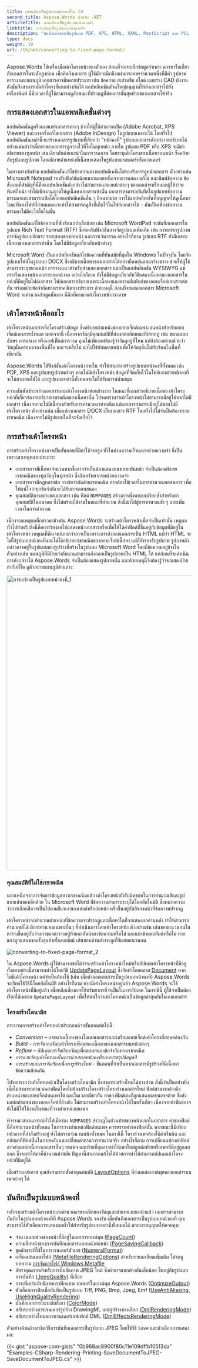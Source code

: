 ```yaml
---
title: การแปลงเป็นรูปแบบหน้าคงที่ใน C#
second_title: Aspose.Words สำหรับ .NET
articleTitle: การแปลงเป็นรูปแบบหน้าตายตัว
linktitle: การแปลงเป็นรูปแบบหน้าตายตัว
description: "บันทึกเอกสารเป็นรูปแบบ PDF, XPS, HTML, XAML, PostScript และ PCL โดยใช้ C#"
type: docs
weight: 10
url: /th/net/converting-to-fixed-page-format/
---
```


Aspose.Words ใช้เครื่องมือเค้าโครงหน้าของตัวเอง ก่อนที่จะเจาะลึกข้อมูลจำเพาะ ควรหารือเกี่ยวกับเอกสารในระดับสูงก่อน เมื่อคิดถึงเอกสาร ผู้ใช้มักจะนึกถึงแผ่นกระดาษจำนวนหนึ่งที่มีคำ รูปภาพ ตาราง และแผนภูมิ เอกสารอาจมีหลายประเภท เช่น ข้อความ สเปรดชีต สไลด์ แบบร่าง CAD ผังงาน ดังนั้นจึงสามารถมีเค้าโครงที่แตกต่างกันได้ แอปพลิเคชันส่วนใหญ่อนุญาตให้ส่งเอกสารไปยังเครื่องพิมพ์ นี่คือเวลาที่ผู้ใช้สามารถดูลักษณะที่ปรากฏที่ต้องการขั้นสุดท้ายของเอกสารได้จริง

## การแสดงเอกสารในแอพพลิเคชั่นต่างๆ

แอปพลิเคชันดูหรือเผยแพร่เอกสารต่างๆ ช่วยให้ผู้ใช้สามารถเปิด (Adobe Acrobat, XPS Viewer) และบางครั้งแก้ไขเอกสาร (Adobe InDesign) ในรูปแบบเฉพาะได้ โดยทั่วไปแอปพลิเคชันเหล่านี้จะสร้างเอกสารรูปแบบที่เรียกว่า "หน้าคงที่" รูปแบบเอกสารดังกล่าวจะอธิบายได้อย่างแม่นยำว่าเนื้อหาของเอกสารถูกวางไว้ที่ใดในทุกหน้า ภายใน รูปแบบ PDF หรือ XPS จะมีคำอธิบายของทุกหน้า เช่นเดียวกับคำแนะนำในการวาดภาพ โดยระบุเค้าโครงของเนื้อหาบนหน้า ซึ่งคล้ายกับรูปแบบรูปภาพ โดยอธิบายตำแหน่งที่เนื้อหาแสดงในรูปแบบแรสเตอร์หรือเวกเตอร์

ในทางตรงกันข้าม แอปพลิเคชันแก้ไขข้อความบางแอปพลิเคชันไม่รองรับการดูหน้าเอกสาร ตัวอย่างเช่น Microsoft Notepad รองรับฟังก์ชันน้อยมากนอกเหนือจากการแสดง แก้ไข และพิมพ์ข้อความ ข้อสังเกตที่สำคัญที่นี่คือแอปพลิเคชันดังกล่าวไม่สามารถแสดงหน้าต่างๆ ของเอกสารหรือบอกผู้ใช้ว่าจะพิมพ์กี่หน้า ทำได้เพียงอนุญาตให้ดูเนื้อหาเอกสารเท่านั้น เอกสารสามารถบันทึกในรูปแบบข้อความธรรมดาและสามารถเปิดได้โดยแอปพลิเคชันอื่น ๆ อีกมากมาย การใช้แอปพลิเคชันที่อนุญาตให้ดูเนื้อหาไบนารีของไฟล์ที่กำหนดเองจะทำให้สามารถดูสิ่งที่เก็บไว้ในไฟล์เอกสารได้ - มันเป็นเพียงข้อความธรรมดาไม่มีอะไรอื่นในนั้น

แอปพลิเคชันแก้ไขข้อความที่ซับซ้อนกว่าเล็กน้อย เช่น Microsoft WordPad จะบันทึกเอกสารในรูปแบบ Rich Text Format (RTF) ซึ่งรองรับฟังก์ชันการจัดรูปแบบเพิ่มเติม เช่น การแทรกรูปภาพ การจัดรูปแบบอักขระ ระยะขอบของย่อหน้า และการเว้นวรรค อย่างไรก็ตาม รูปแบบ RTF ยังมีเฉพาะเนื้อหาของเอกสารเท่านั้น โดยไม่มีข้อมูลเกี่ยวกับหน้าต่างๆ

Microsoft Word เป็นแอปพลิเคชันแก้ไขข้อความที่ทันสมัยที่สุดใน Windows ในปัจจุบัน โดยจัดรูปแบบไฟล์ในรูปแบบ DOCX ซึ่งอธิบายเนื้อหาของเอกสารได้อย่างยืดหยุ่นและกว้างขวาง ช่วยให้ผู้ใช้สามารถระบุขนาดหน้า การวางแนวสำหรับส่วนของเอกสาร และเป็นแอปพลิเคชัน WYSIWYG แม้กระทั่งแสดงหน้าเอกสารบนหน้าจอ อย่างไรก็ตาม ยังไม่มีข้อมูลเกี่ยวกับวิธีแสดงเนื้อหาของเอกสารในหน้าที่มีอยู่ในไฟล์เอกสาร ไฟล์เอกสารอธิบายเฉพาะเนื้อหาและความสัมพันธ์ของออบเจ็กต์เอกสารต่อกัน พร้อมด้วยข้อจำกัดทางเรขาคณิตบางประการ ด้วยเหตุนี้ ก่อนที่จะแสดงเอกสาร Microsoft Word จะคำนวณข้อมูลนั้นเอง นี่คือที่มาของเค้าโครงหน้ากระดาษ

## เค้าโครงหน้าคืออะไร

เค้าโครงหน้าเอกสารคือโครงสร้างข้อมูล ซึ่งอธิบายตำแหน่งของออบเจ็กต์เฉพาะบนหน้าสำหรับออบเจ็กต์เอกสารทั้งหมด นอกจากนี้ เนื่องจากวัตถุมีคุณสมบัติที่ส่งผลต่อลักษณะที่ปรากฏ เช่น ขนาดแบบอักษร การแรเงา หรือเอฟเฟ็กต์การวาด คุณไม่เพียงแต่ต้องรู้ว่าวัตถุอยู่ที่ไหน แต่ยังต้องทราบด้วยว่าวัตถุนั้นครอบครองพื้นที่ใด และจะหรือไม่ นำไปใช้กับหลายหน้าเพื่อให้วัตถุอื่นไม่ทับซ้อนในพื้นที่เดียวกัน

Aspose.Words ใช้ฟังก์ชันเค้าโครงหน้าภายใน ทำให้สามารถสร้างรูปแบบหน้าคงที่ทั้งหมด เช่น PDF, XPS และรูปแบบรูปภาพต่างๆ หากไม่มีเค้าโครงหน้า ข้อมูลที่จัดเก็บไว้ในไฟล์เอกสารหน้าคงที่จะไม่สามารถใช้ได้ และรูปแบบเหล่านี้ทั้งหมดจะไม่ได้รับการสนับสนุน

ความสัมพันธ์ระหว่างเอกสารและเค้าโครงหน้าค่อนข้างง่าย ในขณะที่เอกสารอธิบายเนื้อหา เค้าโครงหน้าที่เกี่ยวข้องจะอธิบายเรขาคณิตของเนื้อหานั้น โปรดทราบว่าเค้าโครงหน้าไม่สามารถมีอยู่ได้หากไม่มีเอกสาร เนื่องจากจะไม่มีเนื้อหาสำหรับการคำนวณเรขาคณิต แต่เอกสารสามารถมีอยู่ได้หากไม่มีเค้าโครงหน้า ตัวอย่างเช่น เมื่อแปลงเอกสาร DOCX เป็นเอกสาร RTF โดยทั่วไปไม่จำเป็นต้องทราบเรขาคณิต เนื่องจากไม่มีรูปแบบใดที่จะจัดเก็บไว้

## การสร้างเค้าโครงหน้า

การสร้างเค้าโครงหน้าอาจเป็นขั้นตอนที่มีค่าใช้จ่ายสูง ทั้งในด้านความเร็วและหน่วยความจำ นี่เป็นเพราะสาเหตุหลายประการ:

- เอกสารอาจมีเนื้อหาจำนวนมากซึ่งอาจจำเป็นต้องแสดงบนหลายพันหน้า จำเป็นต้องอธิบายเรขาคณิตของทุกวัตถุในทุกหน้า ซึ่งกินทรัพยากรหน่วยความจำ
- เอกสารอาจมีกฎหลายข้อ วางข้อจำกัดด้านเรขาคณิต อาจต้องใช้เวลาในการคำนวณพอสมควร เพื่อให้แน่ใจว่าทุกข้อจำกัดจะได้รับการตอบสนอง
- คุณสมบัติบางอย่างของเอกสาร เช่น ฟิลด์ `NUMPAGES` สร้างการพึ่งพาแบบเรียกซ้ำสำหรับค่าคุณสมบัติในอนาคต ซึ่งไม่พร้อมใช้งานในขณะที่คำนวณ สิ่งนี้นำไปสู่การคำนวณซ้ำ ๆ และเพิ่มเวลาในการคำนวณ

เนื่องจากเหตุผลที่กล่าวมาข้างต้น Aspose.Words จะสร้างเค้าโครงหน้าเมื่อจำเป็นเท่านั้น เหตุผลทั่วไปสำหรับสิ่งนี้คือการร้องขอให้แสดงหน้าเอกสารหรือเพื่อให้ได้ค่าฟิลด์ที่ขึ้นอยู่กับข้อมูลที่มีอยู่ในเค้าโครงหน้า เหตุผลที่ชัดเจนน้อยกว่าอาจเป็นเพราะการส่งออกเอกสารเป็น HTML แม้ว่า HTML จะไม่ใช่รูปแบบหน้าคงที่และไม่ได้อธิบายเรขาคณิตของออบเจ็กต์เนื้อหา แต่ก็ยังรองรับรูปภาพ รูปภาพดังกล่าวอาจอยู่ในรูปแบบของรูปร่างที่สร้างในรูปแบบ Microsoft Word โดยมีข้อความอยู่ข้างใน ตัวอย่างเช่น แผนภูมิที่มีป้ายกำกับแกนสามารถส่งออกเป็นรูปภาพเป็น HTML ได้ แต่ก่อนที่จะดำเนินการดังกล่าวได้ Aspose.Words จำเป็นต้องแสดงรูปภาพนั้น และด้วยเหตุนี้จึงต้องรู้ว่าจะแสดงป้ายกำกับที่ใด ดูตัวอย่างแผนภูมิด้านล่าง:

<img src="/words/net/converting-to-fixed-page-format/converting-to-fixed-page-format-1.png" alt="การแปลงเป็นรูปแบบหน้าคงที่_1" style="width:800px"/>

### คุณสมบัติที่ไม่ใช่เรขาคณิต

นอกเหนือจากการจัดการข้อมูลทางเรขาคณิตแล้ว เค้าโครงหน้ายังรับผิดชอบในการคำนวณสีและรูปแบบเส้นขอบอีกด้วย ใน Microsoft Word สีข้อความสามารถระบุได้โดยอัตโนมัติ ซึ่งหมายความว่าการเลือกสีควรเป็นไปตามสีแรเงาของเซลล์หรือย่อหน้า หรือขึ้นอยู่กับสีของหน้าที่ข้อความปรากฏ

เค้าโครงหน้าจะคำนวณตำแหน่งที่ข้อความจะปรากฏและเนื้อหาใดที่จะแสดงผลด้านหลัง ทำให้สามารถคำนวณสีได้ มีการคำนวณเฉพาะอื่นๆ ที่ดำเนินการโดยเค้าโครงหน้า ตัวอย่างเช่น เส้นขอบแนวนอนในตารางขึ้นอยู่กับว่าแถวของตารางอยู่ท้ายคอลัมน์ของข้อความหรือไม่ และแบ่งข้ามคอลัมน์หรือไม่ หากแถวถูกแสดงผลครั้งสุดท้ายในคอลัมน์ เส้นขอบด้านล่างจะถูกใช้แทนแนวนอน

![converting-to-fixed-page-format_2](/words/net/converting-to-fixed-page-format/converting-to-fixed-page-format-2.png)

ใน Aspose.Words ผู้ใช้สามารถขอได้ว่าจะสร้างเค้าโครงหน้าใหม่หรืออัปเดตเค้าโครงหน้าที่มีอยู่ ทั้งสองอย่างนี้สามารถทำได้โดยวิธี [UpdatePageLayout](https://reference.aspose.com/words/net/aspose.words/document/updatepagelayout/) ซึ่งจัดทำโดยคลาส [Document](https://reference.aspose.com/words/net/aspose.words/document/) หากไม่มีเค้าโครงหน้า แต่จำเป็นต้องใช้ (เช่น เมื่อส่งออกเอกสารเป็นรูปแบบหน้าคงที่) Aspose.Words จะเรียกใช้วิธีนี้โดยอัตโนมัติ อย่างไรก็ตาม หากมีเค้าโครงหน้าอยู่แล้ว Aspose.Words จะใช้เค้าโครงหน้าที่มีอยู่แล้ว เพื่อหลีกเลี่ยงการใช้ทรัพยากรที่จำเป็นในการอัปเดต ในกรณีนี้ ผู้ใช้จำเป็นต้องเรียกใช้เมธอด `UpdatePageLayout` เพื่อให้แน่ใจว่าเค้าโครงหน้าเป็นข้อมูลล่าสุดกับโมเดลเอกสาร

### โครงสร้างไดนามิก

กระบวนการสร้างเค้าโครงหน้าประกอบด้วยขั้นตอนต่อไปนี้:

- *Conversion* – แจกแจงเนื้อหาของโมเดลเอกสารและเตรียมออบเจ็กต์เค้าโครงที่สอดคล้องกัน
- *Build* – การจัดวางวัตถุเค้าโครงเพื่อแสดงเนื้อหาของเอกสารบนหน้าต่างๆ
- *Reflow* – อัปเดตการจัดเรียงวัตถุเพื่อตอบสนองข้อจำกัดทางเรขาคณิต
- *การฉายวัตถุเค้าโครงลงในการนำเสนอหน้าคงที่และการสรุปข้อมูลสี*
- *การสร้างและการจัดเรียงเนื้อหารูปร่างใหม่* – ขั้นตอนที่จำเป็นหากเอกสารมีรูปร่างที่มีเนื้อหาข้อความซ้อนกัน

โปรดทราบว่าเค้าโครงหน้าเป็นโครงสร้างไดนามิก ซึ่งสามารถสร้างใหม่ได้บางส่วน สิ่งนี้จำเป็นอย่างยิ่งเมื่อไม่สามารถคำนวณค่าฟิลด์โดยไม่ต้องสร้างโครงสร้างโครงร่างเอกสารใหม่ ฟิลด์สามารถอ้างอิงตำแหน่งของออบเจ็กต์บนเพจได้ และในเวลาเดียวกัน ค่าของฟิลด์เองก็ถูกแสดงผลบนเพจด้วย ซึ่งส่งผลต่อตำแหน่งของออบเจ็กต์ที่อ้างอิง ไม่สามารถสร้างเค้าโครงหน้าได้ในครั้งเดียว เนื่องจากค่าฟิลด์อาจยังไม่มีให้ใช้งานในขณะที่วางตำแหน่งบนเพจ

พิจารณาสถานการณ์ทั่วไปเมื่อช่อง `NUMPAGES` ปรากฏในส่วนท้ายของหน้าแรกในเอกสาร ค่าของฟิลด์นี้คือจำนวนหน้าทั้งหมด ในการวางตำแหน่งฟิลด์บนเพจ ควรทราบค่าของฟิลด์นั้น หากขณะนี้มีเพียงหน้าแรกที่กำลังสร้างอยู่ ยังไม่ทราบจำนวนหน้าทั้งหมด ในกรณีนี้ โครงร่างเพจต้องใช้ค่าเริ่มต้น และกลับมาที่ฟิลด์นั้นในภายหลัง และเปลี่ยนค่าตามการคำนวณจริง อย่างไรก็ตาม การเปลี่ยนแปลงค่าฟิลด์อาจส่งผลต่อเนื้อหาเอกสารอื่นๆ บนเพจ และท้ายที่สุดอาจทำให้เพจใหม่ถูกต่อท้ายหรือเพจที่มีอยู่ถูกลบออก ซึ่งจะทำให้ค่าที่คำนวณล้าสมัย ปัญหานี้สามารถแก้ไขได้ด้วยการทำให้สามารถอัปเดตเค้าโครงหน้าที่มีอยู่ได้

เมื่อสร้างเลย์เอาต์ คุณยังสามารถตั้งค่าคุณสมบัติ [LayoutOptions](https://reference.aspose.com/words/net/aspose.words.layout/layoutoptions/) ที่ส่งผลต่อเอาต์พุตของเอกสารบนเพจต่างๆ ได้

## บันทึกเป็นรูปแบบหน้าคงที่

หลังจากสร้างเค้าโครงหน้าและคำนวณเรขาคณิตของวัตถุและตำแหน่งบนหน้าแล้ว เอกสารสามารถบันทึกในรูปแบบหน้าคงที่ที่ Aspose.Words รองรับ เมื่อบันทึกเอกสารเป็นรูปแบบหน้าคงที่ คุณสามารถใช้ตัวเลือกการแสดงผลทั่วไปสำหรับรูปแบบเหล่านี้ทั้งหมดได้ พวกเขาอนุญาตให้ควบคุม:

- จำนวนและช่วงของหน้าที่มีอยู่ในเอกสารเอาต์พุต ([PageCount](https://reference.aspose.com/words/net/aspose.words/document/pagecount/))
- ความคืบหน้าของการบันทึกเอกสารแบบหน้าต่อหน้า ([PageSavingCallback](https://reference.aspose.com/words/net/aspose.words.saving/fixedpagesaveoptions/pagesavingcallback/))
- ชุดอักขระที่ใช้ในการเรนเดอร์ตัวเลข ([NumeralFormat](https://reference.aspose.com/words/net/aspose.words.saving/fixedpagesaveoptions/numeralformat/))
- เครื่องเล่นเมตาไฟล์ ([MetafileRenderingOptions](https://reference.aspose.com/words/net/aspose.words.saving/fixedpagesaveoptions/metafilerenderingoptions/)) สำหรับรายละเอียดเพิ่มเติม โปรดดูบทความ [การจัดการไฟล์ Windows Metafile](/words/th/net/handling-windows-metafiles/)
- อัตราคุณภาพสำหรับการบีบอัดภาพ JPEG ใหม่ ซึ่งค่าอาจแตกต่างกันเล็กน้อย ขึ้นอยู่กับรูปแบบการบันทึก ([JpegQuality](https://reference.aspose.com/words/net/aspose.words.saving/fixedpagesaveoptions/jpegquality/)) ที่เลือก
- การเพิ่มประสิทธิภาพกราฟิกแบบเวกเตอร์ในเอาต์พุต Aspose.Words ([OptimizeOutput](https://reference.aspose.com/words/net/aspose.words.saving/fixedpagesaveoptions/optimizeoutput/))
- ตัวเลือกกราฟิกเมื่อบันทึกเป็นรูปแบบ Tiff, PNG, Bmp, Jpeg, Emf ([UseAntiAliasing](https://reference.aspose.com/words/net/aspose.words.saving/saveoptions/useantialiasing/), [UseHighQualityRendering](https://reference.aspose.com/words/net/aspose.words.saving/saveoptions/usehighqualityrendering/))
- บันทึกเอกสารในระดับสีเทา ([ColorMode](https://reference.aspose.com/words/net/aspose.words.saving/fixedpagesaveoptions/colormode/))
- สลับระหว่างการเรนเดอร์รูปร่าง DrawingML และรูปร่างทางเลือก ([DmlRenderingMode](https://reference.aspose.com/words/net/aspose.words.saving/saveoptions/dmlrenderingmode/))
- สลับระหว่างโหมดการเรนเดอร์เอฟเฟกต์ DML ([DmlEffectsRenderingMode](https://reference.aspose.com/words/net/aspose.words.saving/saveoptions/dmleffectsrenderingmode/))

ตัวอย่างด้านล่างสาธิตวิธีการบันทึกเอกสารเป็นรูปแบบ JPEG โดยใช้วิธี `Save` และตัวเลือกการแสดงผล:

{{< gist "aspose-com-gists" "0b968ac8900f80c11e109dffb105f3da" "Examples-CSharp-Rendering-Printing-SaveDocumentToJPEG-SaveDocumentToJPEG.cs" >}}
